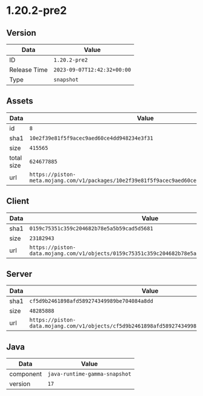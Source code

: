 # 1.20.2-pre2

## Version

|**Data**        | **Value**                 |
|----------------|-------------------------|
| ID   | ```1.20.2-pre2```   |
| Release Time   | ```2023-09-07T12:42:32+00:00```   |
| Type   | ```snapshot```   |

## Assets

|**Data**        | **Value**                 |
|----------------|-------------------------|
| id   | ```8```   |
| sha1   | ```10e2f39e81f5f9acec9aed60ce4dd948234e3f31```   |
| size   | ```415565```   |
| total size  | ```624677885```  |
| url       | ```https://piston-meta.mojang.com/v1/packages/10e2f39e81f5f9acec9aed60ce4dd948234e3f31/8.json``` |

## Client

|**Data**        | **Value**                 |
|----------------|-------------------------|
| sha1   | ```0159c75351c359c204682b78e5a5b59cad5d5681```   |
| size   | ```23182943```   |
| url       | ```https://piston-data.mojang.com/v1/objects/0159c75351c359c204682b78e5a5b59cad5d5681/client.jar``` |

## Server

|**Data**        | **Value**                 |
|----------------|-------------------------|
| sha1   | ```cf5d9b2461898afd589274349989be704084a8dd```   |
| size   | ```48285888```   |
| url       | ```https://piston-data.mojang.com/v1/objects/cf5d9b2461898afd589274349989be704084a8dd/server.jar``` |

## Java

|**Data**        | **Value**                 |
|----------------|-------------------------|
| component   | ```java-runtime-gamma-snapshot```   |
| version   | ```17```   |
